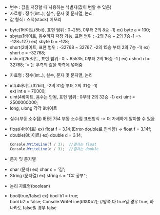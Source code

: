 * 변수 : 값을 저장할 때 사용하는 식별자(값이 변할 수 있음)
* 자료형 : 정수(int..), 실수, 문자 및 문자열, 논리
* 값 형식 : 스택(stack) 메모리
- byte(1바이트(8bit), 표현 범위 : 0~255, 0부터 2의 8승 -1) 
    ex) byte a = 100;
- sbyte(1바이트, 음수까지 저장 가능, 표현 범위 : -2의 7승 ~ 2의 7승-1 => -128~127)
    ex) sbyte b = -128;
- short(2바이트, 표현 범위 : -32768 ~ 32767, -2의 15승 부터 2의 7승 -1) 
   ex) short c = -32768;
- ushort(2바이트, 표현 범위 : 0 ~ 65535, 0부터 2의 16승 -1 )
   ex) ushort d = 32768;
'='는 우측의 값을 좌측에 넣어줌 

* 자료형 : 정수(int..), 실수, 문자 및 문자열, 논리
- int(4바이트(32bit), -2의 31승 부터 2의 31승 -1)  
    ex) int e = 70000;
- uint(4바이트, 음수는 안됨, 표현 범위 : 0부터 2의 32승 -1)
    ex) uint = 2500000000;
- long, ulong 각각 8바이트
* 실수(부동 소수점)
  IEEE 754 부동 소수점 표현방식 -> 더 자세하게 알아볼 수 있음
- float(4바이트)
   ex) float f = 3.14;(Error-double로 인식함) -> float f = 3.14f;
- double(8바이트)
    ex) double d = 3.14;
	``` C#
	Console.WriteLine(f / 3);  //결과는 float
  Console.WriteLine(d / 3);  //결과는 double
	```
* 문자 및 문자열
- char (문자)
    ex) char c = '김';
- String (문자열)
    ex) string s = "C# 공부";
* 논리 자료형(boolean)
- bool(true/false)
    ex) bool b1 = true;  
          bool b2 = false;
          Console.WriteLine(b1&&b2); //양쪽 다 true일 경우 true, 하나라도 false일 경우 false



